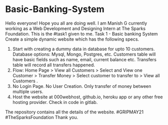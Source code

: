 # Basic-Banking-System

Hello everyone!
Hope you all are doing well. 
I am Manish G currently working as a Web Development and Designing Intern at The Sparks Foundation.
This is the #task1 given to me.
Task 1 - Basic banking System
Create a simple dynamic website which has the following specs. 

1. Start with creating a dummy data in database for upto 10 customers. Database options: Mysql, Mongo, Postgres, etc. Customers table will have basic fields such as name, email, current balance etc. Transfers table will record all transfers happened.
2. Flow: Home Page > View all Customers > Select and View one Customer > Transfer Money > Select customer to transfer to > View all Customers .
3. No Login Page. No User Creation. Only transfer of money between multiple users. 
4. Host the website at 000webhost, github.io, heroku app or any other free hosting provider. Check in code in gitlab.

The repository contains all the details of the website.
#GRIPMAY21 #TheSparksFoundation
Thank you.
